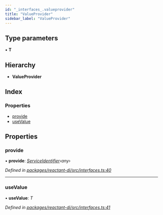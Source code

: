```yaml
---
id: "_interfaces_.valueprovider"
title: "ValueProvider"
sidebar_label: "ValueProvider"
---
```


## Type parameters

▪ **T**

## Hierarchy

* **ValueProvider**

## Index

### Properties

* [provide](_interfaces_.valueprovider.md#provide)
* [useValue](_interfaces_.valueprovider.md#usevalue)

## Properties

###  provide

• **provide**: *[ServiceIdentifier](../modules/_interfaces_.md#serviceidentifier)‹any›*

*Defined in [packages/reactant-di/src/interfaces.ts:40](https://github.com/unadlib/reactant/blob/f1370319/packages/reactant-di/src/interfaces.ts#L40)*

___

###  useValue

• **useValue**: *T*

*Defined in [packages/reactant-di/src/interfaces.ts:41](https://github.com/unadlib/reactant/blob/f1370319/packages/reactant-di/src/interfaces.ts#L41)*
